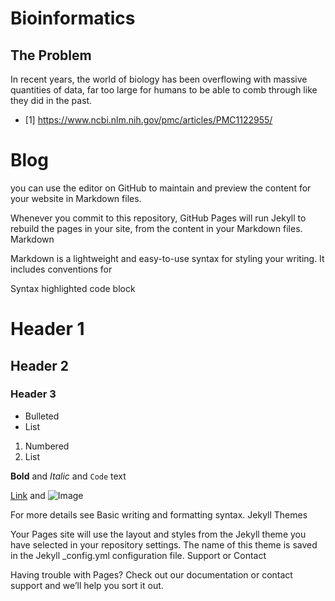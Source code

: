 # Bioinformatics 

## The Problem
In recent years, the world of biology has been overflowing with massive quantities of data, far too large for humans to be able to comb through like they did in the past.




 - [1] https://www.ncbi.nlm.nih.gov/pmc/articles/PMC1122955/




# Blog
you can use the editor on GitHub to maintain and preview the content for your website in Markdown files.

Whenever you commit to this repository, GitHub Pages will run Jekyll to rebuild the pages in your site, from the content in your Markdown files.
Markdown

Markdown is a lightweight and easy-to-use syntax for styling your writing. It includes conventions for

Syntax highlighted code block

# Header 1
## Header 2
### Header 3

- Bulleted
- List

1. Numbered
2. List

**Bold** and _Italic_ and `Code` text

[Link](url) and ![Image](src)

For more details see Basic writing and formatting syntax.
Jekyll Themes

Your Pages site will use the layout and styles from the Jekyll theme you have selected in your repository settings. The name of this theme is saved in the Jekyll _config.yml configuration file.
Support or Contact

Having trouble with Pages? Check out our documentation or contact support and we’ll help you sort it out.
